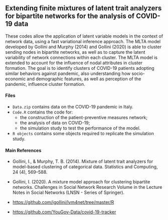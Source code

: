 ## Extending finite mixtures of latent trait analyzers for bipartite networks for the analysis of COVID-19 data

These codes allow the application of latent variable models in the context of network data, using a fast variational inference approach. The MLTA model developed by Gollini and Murphy (2014) and Gollini (2020) is able to cluster sending nodes in bipartite networks, as well as to capture the latent variability of network connections within each cluster. The MLTA model is extended to account for the influence of nodal attributes in cluster formation. The goal is to identify clusters of COVID-19 patients adopting similar behaviors against pandemic, also understanding how socio-economic and demographic features, as well as perception of the pandemic, influence cluster formation.

#### Files
* `Data.zip` contains data on the COVID-19 pandemic in Italy.
* `Code.R` contains the code for:
  * the construction of the patient-preventive measures network;
  * the analysis of data on COVID-19;
  * the simulation study to test the performance of the model.
* `R objects` contains some objects required to replicate the simulation study.

#### Main References
* Gollini, I., & Murphy, T. B. (2014). Mixture of latent trait analyzers for model-based clustering of categorical data. Statistics and Computing, 24 (4), 569–588.

* Gollini, I. (2020). A mixture model approach for clustering bipartite networks. Challenges in Social Network Research Volume in the Lecture Notes in Social Networks (LNSN - Series of Springer).

* https://github.com/igollini/lvm4net/tree/master/R

* https://github.com/YouGov-Data/covid-19-tracker

<!---
* Failli, D., Marino, M.F., Martella, F. (2022) Extending finite mixtures of latent trait analyzers for bipartite networks. In Balzanella A., Bini M., Cavicchia C. and Verde R. (Eds.) Book of short Paper SIS 2022 (pp. 540-550), Pearson.
-->
